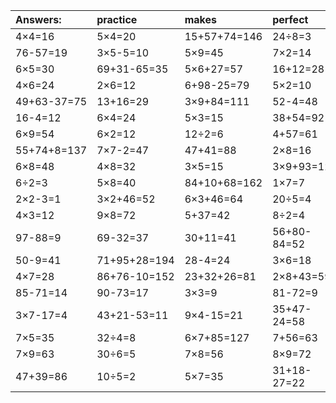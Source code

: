 | Answers: | practice | makes | perfect | ! |
| :--- | :--- | :--- | :--- | :--- |
| 4×4=16 | 5×4=20 | 15+57+74=146 | 24÷8=3 | 94-10=84 | 
| 76-57=19 | 3×5-5=10 | 5×9=45 | 7×2=14 | 30÷5=6 | 
| 6×5=30 | 69+31-65=35 | 5×6+27=57 | 16+12=28 | 4×2=8 | 
| 4×6=24 | 2×6=12 | 6+98-25=79 | 5×2=10 | 39+29=68 | 
| 49+63-37=75 | 13+16=29 | 3×9+84=111 | 52-4=48 | 6+41=47 | 
| 16-4=12 | 6×4=24 | 5×3=15 | 38+54=92 | 71+7=78 | 
| 6×9=54 | 6×2=12 | 12÷2=6 | 4+57=61 | 2×7=14 | 
| 55+74+8=137 | 7×7-2=47 | 47+41=88 | 2×8=16 | 47-12=35 | 
| 6×8=48 | 4×8=32 | 3×5=15 | 3×9+93=120 | 8+47=55 | 
| 6÷2=3 | 5×8=40 | 84+10+68=162 | 1×7=7 | 36-29=7 | 
| 2×2-3=1 | 3×2+46=52 | 6×3+46=64 | 20÷5=4 | 6×7=42 | 
| 4×3=12 | 9×8=72 | 5+37=42 | 8÷2=4 | 9×9=81 | 
| 97-88=9 | 69-32=37 | 30+11=41 | 56+80-84=52 | 61-2=59 | 
| 50-9=41 | 71+95+28=194 | 28-4=24 | 3×6=18 | 9×2=18 | 
| 4×7=28 | 86+76-10=152 | 23+32+26=81 | 2×8+43=59 | 8×6=48 | 
| 85-71=14 | 90-73=17 | 3×3=9 | 81-72=9 | 8×5=40 | 
| 3×7-17=4 | 43+21-53=11 | 9×4-15=21 | 35+47-24=58 | 43+33=76 | 
| 7×5=35 | 32÷4=8 | 6×7+85=127 | 7+56=63 | 44-5=39 | 
| 7×9=63 | 30÷6=5 | 7×8=56 | 8×9=72 | 49-23=26 | 
| 47+39=86 | 10÷5=2 | 5×7=35 | 31+18-27=22 | 60+85-25=120 | 
